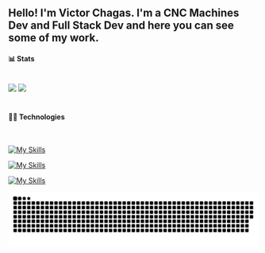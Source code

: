## Hello! I'm Victor Chagas. I'm a CNC Machines Dev and Full Stack Dev and here you can see some of my work.


#### 📊 Stats 
<br />

<div>
  <img src="https://github-readme-stats.vercel.app/api?username=victorchagas-93&show_icons=true&theme=dark"/>
  <img height='195px'src="https://github-readme-stats.vercel.app/api/top-langs/?username=victorchagas-93&layout=compact&theme=dark" />  
</div>

#

 #### 👨‍💻 Technologies
 <br />

[![My Skills](https://skillicons.dev/icons?i=autocad,sketchup,arduino,raspberrypi)](https://skillicons.dev)

[![My Skills](https://skillicons.dev/icons?i=js,ts,css,html,react,nodejs,tailwind,bootstrap,figma)](https://skillicons.dev)


[![My Skills](https://skillicons.dev/icons?i=py,flask,mongodb,mysql,docker,postman,git,github,aws)](https://skillicons.dev)



<picture>
  <source media="(prefers-color-scheme: dark)" srcset="https://raw.githubusercontent.com/victorchagas-93/victorchagas-93/output/github-contribution-grid-snake-dark.svg">
  <source media="(prefers-color-scheme: light)" srcset="https://raw.githubusercontent.com/victorchagas-93/victorchagas-93/output/github-contribution-grid-snake.svg">
  <img alt="github contribution grid snake animation" src="https://raw.githubusercontent.com/victorchagas-93/victorchagas-93/output/github-contribution-grid-snake.svg">
</picture>

